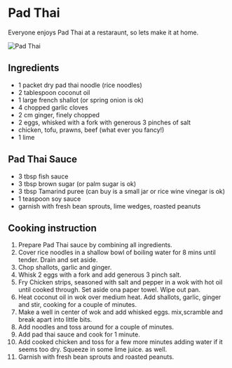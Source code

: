 # Pad Thai

Everyone enjoys Pad Thai at a restaraunt, so lets make it at home.

![Pad Thai](../.gitbook/assets/fish-curry.jpg)

## Ingredients

* 1 packet dry pad thai noodle \(rice noodles\)
* 2 tablespoon coconut oil
* 1 large french shallot \(or spring onion is ok\)
* 4 chopped garlic cloves 
* 2 cm ginger, finely chopped
* 2 eggs, whisked with a fork with generous 3 pinches of salt
* chicken, tofu, prawns, beef \(what ever you fancy!\)
* 1 lime

## Pad Thai Sauce

* 3 tbsp fish sauce
* 3 tbsp brown sugar \(or palm sugar is ok\)
* 3 tbsp Tamarind puree \(can buy is a small jar or rice wine vinegar is ok\)
* 1 teaspoon soy sauce
* garnish with fresh bean sprouts, lime wedges, roasted peanuts

## Cooking instruction

1. Prepare Pad Thai sauce by combining all ingredients.
2. Cover rice noodles in a shallow bowl of boiling water for 8 mins until tender.  Drain and set aside.  
3. Chop shallots, garlic and ginger.
4. Whisk 2 eggs with a fork and add generous 3 pinch salt.
5. Fry Chicken strips, seasoned with salt and pepper in a wok with hot oil until cooked through. Set aside ona paper towel. Wipe out pan.
6. Heat coconut oil in wok over medium heat.  Add shallots, garlic, ginger and stir, cooking for a couple of minutes.
7. Make a well in center of wok and add whisked eggs. mix,scramble and break apart into little bits. 
8. Add noodles and toss around for a couple of minutes.
9. Add pad thai sauce and cook for 1 minute.
10. Add cooked chicken and toss for a few more minutes adding water if it seems too dry. Squeeze in some lime juice. as well.
11. Garnish with fresh bean sprouts and roasted peanuts.

